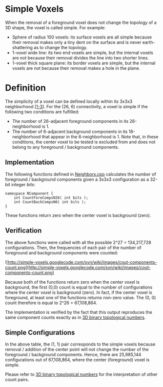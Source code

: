 # Simple Voxels #
When the removal of a foreground voxel does not change the topology of a 3D shape, the voxel is called simple.
For example:
  * Sphere of radius 100 voxels: its surface voxels are all simple because their removal makes only a tiny dent on the surface and is never earth-shattering as to change the topology.
  * 1-voxel wide line: its two end voxels are simple, but the internal voxels are not because their removal divides the line into two shorter lines.
  * 1-voxel thick square plane: its border voxels are simple, but the internal voxels are not because their removal makes a hole in the plane.

# Definition #
The simplicity of a voxel can be defined locally within its 3x3x3 neighborhood
[[1-3](http://code.google.com/p/simple-voxels/wiki/Top#References)].
For the (26, 6) connectivity, a voxel is simple if the following two conditions are fulfilled:
  * The number of 26-adjacent foreground components in its 26-neighborhood is 1.
  * The number of 6-adjacent background components in its 18-neighborhood that appear in the 6-neighborhood is 1.
Note that, in these conditions, the center voxel to be tested is excluded from and does not belong to any foreground / background components.

## Implementation ##
The following functions defined in [Neighbors.cpp](http://code.google.com/p/simple-voxels/source/browse/trunk/Neighbors.cpp#82) calculates the number of foreground / background components given a 3x3x3 configuration as a 32-bit integer _bits_:
```
namespace NComponent {
    int CountForeCompsN26( int bits );
    int CountBackCompsN6( int bits );
}
```
These functions return zero when the center voxel is background (zero).

## Verification ##
The above functions were called with all the possible 2^27 = 134,217,728 configurations.
Then, the frequencies of each pair of the number of foreground and background components were counted:

![http://simple-voxels.googlecode.com/svn/wiki/images/cout-components-count.png](http://simple-voxels.googlecode.com/svn/wiki/images/cout-components-count.png)

Because both of the functions return zero when the center voxel is background, the first (0,0) count is equal to the number of configurations where the center voxel is background (zero).
In fact, if the center voxel is foreground, at least one of the functions returns non-zero value. The (0, 0) count therefore is equal to 2^26 = 67,108,864.

The implementation is verified by the fact that this output reproduces the same component counts exactly as in
[3D binary topological numbers](http://www-sop.inria.fr/members/Gregoire.Malandain/topology/tables.html#BINARY3).

## Simple Configurations ##
In the above table, the (1, 1) pair corresponds to the simple voxels
because removal / addition of the center point will not change the number of the foreground / background components.
Hence, there are 25,985,144 configurations out of 67,108,864, where the center (foreground) voxel is simple.

Please refer to [3D binary topological numbers](http://www-sop.inria.fr/members/Gregoire.Malandain/topology/tables.html#BINARY3) for the interpretation of other count pairs.